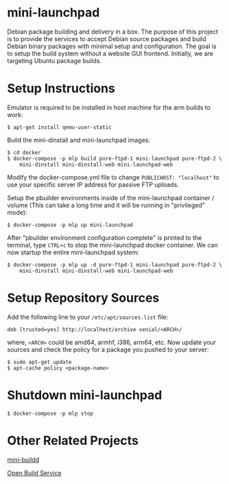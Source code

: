 # mini-launchpad

Debian package building and delivery in a box. The purpose of this project is
to provide the services to accept Debian source packages and build Debian
binary packages with minimal setup and configuration. The goal is to setup the
build system without a website GUI frontend. Initially, we are targeting Ubuntu
package builds.

# Setup Instructions

Emulator is required to be installed in host machine for the arm builds to work:

    $ apt-get install qemu-user-static

Build the mini-dinstall and mini-launchpad images:

    $ cd docker
    $ docker-compose -p mlp build pure-ftpd-1 mini-launchpad pure-ftpd-2 \
        mini-dinstall mini-dinstall-web mini-launchpad-web

Modify the docker-compose.yml file to change ``PUBLICHOST: "localhost"`` to use
your specific server IP address for passive FTP uploads.

Setup the pbuilder environments inside of the mini-launchpad container / volume
(This can take a long time and it will be running in "privileged" mode):

    $ docker-compose -p mlp up mini-launchpad

After "pbuilder environment configuration complete" is printed to the terminal,
type ``CTRL+c`` to stop the mini-launchpad docker container. We can now startup
the entire mini-launchpad system:

    $ docker-compose -p mlp up -d pure-ftpd-1 mini-launchpad pure-ftpd-2 \
        mini-dinstall mini-dinstall-web mini-launchpad-web

# Setup Repository Sources

Add the following line to your ``/etc/apt/sources.list`` file:

    deb [trusted=yes] http://localhost/archive xenial/<ARCH>/

where, ``<ARCH>`` could be amd64, armhf, i386, arm64, etc. Now update your
sources and check the policy for a package you pushed to your server:

    $ sudo apt-get update
    $ apt-cache policy <package-name>

# Shutdown mini-launchpad

    $ docker-compose -p mlp stop

# Other Related Projects

[mini-buildd](http://mini-buildd.installiert.net/)

[Open Build Service](http://openbuildservice.org/)
